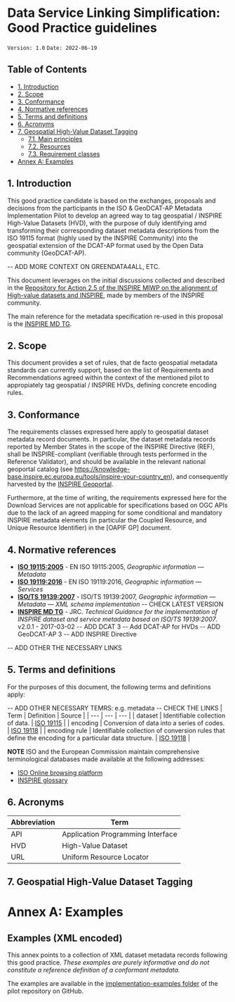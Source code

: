 
# Data Service Linking Simplification: Good Practice guidelines

`Version: 1.0`
`Date: 2022-06-19`

## Table of Contents

* [1. Introduction](#introduction)
* [2. Scope](#scope)
* [3. Conformance](#conformance)
* [4. Normative references](#normative-references)
* [5. Terms and definitions](#terms-and-definitions)
* [6. Acronyms](#acronyms)
* [7. Geospatial High-Value Dataset Tagging](#geo-hvd-tagging)
    * [7.1. Main principles](#main-principles)
    * [7.2. Resources](#resources)
    * [7.3. Requirement classes](#reqclass)
* [Annex A: Examples](#annex-a)


## 1. Introduction <a name="introduction"></a>

This good practice candidate is based on the exchanges, proposals and decisions from the participants in the ISO & GeoDCAT-AP Metadata Implementation Pilot to develop an agreed way to tag geospatial / INSPIRE High-Value Datasets (HVD), with the purpose of duly identifying amd transforming their corresponding dataset metadata descriptions from the ISO 19115 format (highly used by the INSPIRE Community) into the geospatial extension of the DCAT-AP format used by the Open Data community (GeoDCAT-AP). 

-- ADD MORE CONTEXT ON GREENDATA4ALL, ETC.

This document leverages on the initial discussions collected and described in the [Repository for Action 2.5 of the INSPIRE MIWP on the alignment of High-value datasets and INSPIRE](https://github.com/INSPIRE-MIF/hvd-inspire), made by members of the INSPIRE community.

The main reference for the metadata specification re-used in this proposal is the [INSPIRE MD TG].

## 2. Scope <a name="scope"></a>

This document provides a set of rules, that de facto geospatial metadata standards can currently support, based on the list of Requirements and Recommendations agreed within the context of the mentioned pilot to appropiately tag geospatial / INSPIRE HVDs, defining concrete encoding rules.

## 3. Conformance <a name="conformance"></a>

The requirements classes expressed here apply to geospatial dataset metadata record documents.
In particular, the dataset metadata records reported by Member States in the scope of the INSPIRE Directive (REF), shall be INSPIRE-compliant (verifiable through tests performed in the Reference Validator), and should be available in the relevant national geoportal catalog (see https://knowledge-base.inspire.ec.europa.eu/tools/inspire-your-country_en), and consequently harvested by the [INSPIRE Geoportal](https://inspire-geoportal.ec.europa.eu).

Furthermore, at the time of writing, the requirements expressed here for the Download Services are not applicable for specifications based on OGC APIs due to the lack of an agreed mapping for some conditional and mandatory INSPIRE metadata elements (in particular the Coupled Resource, and Unique Resource Identifier) in the [OAPIF GP] document.

## 4. Normative references <a name="normative-references"></a>

- **[ISO 19115:2005]** - EN ISO 19115:2005, *Geographic information — Metadata*
- **[ISO 19119:2016]** - EN ISO 19119:2016, *Geographic information — Services*
- **[ISO/TS 19139:2007]** - ISO/TS 19139:2007, *Geographic information — Metadata — XML schema implementation*
-- CHECK LATEST VERSION
- **[INSPIRE MD TG]** - JRC. *Technical Guidance for the implementation of INSPIRE dataset and service metadata based on ISO/TS 19139:2007*.  v2.0.1 - 2017-03-02
-- ADD DCAT 3
-- Add DCAT-AP for HVDs
-- ADD GeoDCAT-AP 3
-- ADD INSPIRE Directive

<!-- Second parts of the reference-style links, see also https://www.markdownguide.org/basic-syntax/#reference-style-links  -->
[ISO 19115:2005]: https://www.isotc211.org/2005/gmd "ISO 19115:2005, Geographic information — Metadata"
[ISO 19119:2016]: https://www.iso.org/standard/59221.html?browse=tc "ISO 19119:2016, Geographic information — Services"
[ISO/TS 19139:2007]: https://www.isotc211.org/2005/gmd/ "ISO/TS 19139:2007, Geographic information — Metadata — XML schema implementation"
[INSPIRE MD TG]: https://inspire.ec.europa.eu/id/document/tg/metadata-iso19139 "Technical Guidance for the implementation of INSPIRE dataset and service metadata based on ISO/TS 19139:2007"
-- ADD OTHER THE NECESSARY LINKS

## 5. Terms and definitions <a name="terms-and-definitions"></a>

For the purposes of this document, the following terms and definitions apply:

-- ADD OTHER NECESSARY TEMRS: e.g. metadata
-- CHECK THE LINKS
| Term | Definition | Source |
| --- | --- | --- |
| dataset | Identifiable collection of data. | [ISO 19115](https://www.iso.org/obp/ui/#iso:std:iso:19115:-2:ed-2:v1:en:sec:3.6) |
| encoding | Conversion of data into a series of codes. | [ISO 19118](https://www.iso.org/obp/ui/#iso:std:iso:19118:ed-2:v1:en:term:4.13) |
| encoding rule | Identifiable collection of conversion rules that define the encoding for a particular data structure. | [ISO 19118](https://www.iso.org/obp/ui/#iso:std:iso:19118:ed-2:v1:en:term:4.14) |

**NOTE** ISO and the European Commission maintain comprehensive terminological databases made available at the following addresses:
- [ISO Online browsing platform](https://www.iso.org/obp)
- [INSPIRE glossary](http://inspire.ec.europa.eu/glossary)

## 6. Acronyms <a name="acronyms"></a>

| Abbreviation | Term |
| --- | --- |
| API | Application Programming Interface |
| HVD | High-Value Dataset |
| URL | Uniform Resource Locator |


## 7. Geospatial High-Value Dataset Tagging <a name="geo-hvd-tagging"></a>

<!--
--REVISE[
### 7.1. Main principles <a name="main-principles"></a>

- An INSPIRE data set shall have INSPIRE View and Download services.
- The linkage between the data set and the View and Download services shall be ensured by the bidirectional relationship between the data set metadata and the service metadata.

### 7.2. Resources <a name="resources"></a>

![Diagram of Simplified linkage model](./graphics/INSPIRE_models_v1.5_1.jpg)

![Diagram of Simplified linkage model - Mandatory linkage in the simplification approach](./graphics/INSPIRE_models_v1.5_2.jpg)

]REVISE--
--->


# Annex A: Examples <a name="annex-a"></a>

## Examples (XML encoded)
This annex points to a collection of XML dataset metadata records following this good practice.
_These examples are purely informative and do not constitute a reference definition of a conformant metadata._

The examples are available in the [implementation-examples folder](https://github.com/INSPIRE-MIF/GeoDCAT-AP-pilot/tree/main/good-practices/hvd-tagging/implementation-examples) of the pilot repository on GitHub.

